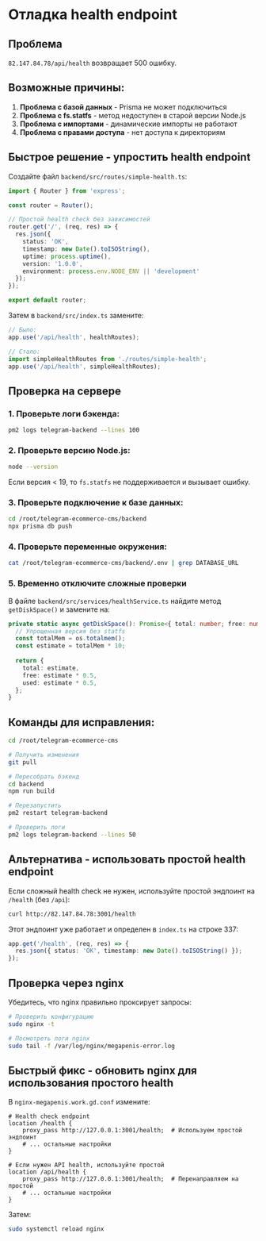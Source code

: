 # Отладка health endpoint

## Проблема
`82.147.84.78/api/health` возвращает 500 ошибку.

## Возможные причины:

1. **Проблема с базой данных** - Prisma не может подключиться
2. **Проблема с fs.statfs** - метод недоступен в старой версии Node.js
3. **Проблема с импортами** - динамические импорты не работают
4. **Проблема с правами доступа** - нет доступа к директориям

## Быстрое решение - упростить health endpoint

Создайте файл `backend/src/routes/simple-health.ts`:

```typescript
import { Router } from 'express';

const router = Router();

// Простой health check без зависимостей
router.get('/', (req, res) => {
  res.json({
    status: 'OK',
    timestamp: new Date().toISOString(),
    uptime: process.uptime(),
    version: '1.0.0',
    environment: process.env.NODE_ENV || 'development'
  });
});

export default router;
```

Затем в `backend/src/index.ts` замените:

```typescript
// Было:
app.use('/api/health', healthRoutes);

// Стало:
import simpleHealthRoutes from './routes/simple-health';
app.use('/api/health', simpleHealthRoutes);
```

## Проверка на сервере

### 1. Проверьте логи бэкенда:
```bash
pm2 logs telegram-backend --lines 100
```

### 2. Проверьте версию Node.js:
```bash
node --version
```

Если версия < 19, то `fs.statfs` не поддерживается и вызывает ошибку.

### 3. Проверьте подключение к базе данных:
```bash
cd /root/telegram-ecommerce-cms/backend
npx prisma db push
```

### 4. Проверьте переменные окружения:
```bash
cat /root/telegram-ecommerce-cms/backend/.env | grep DATABASE_URL
```

### 5. Временно отключите сложные проверки

В файле `backend/src/services/healthService.ts` найдите метод `getDiskSpace()` и замените на:

```typescript
private static async getDiskSpace(): Promise<{ total: number; free: number; used: number }> {
  // Упрощенная версия без statfs
  const totalMem = os.totalmem();
  const estimate = totalMem * 10;
  
  return {
    total: estimate,
    free: estimate * 0.5,
    used: estimate * 0.5,
  };
}
```

## Команды для исправления:

```bash
cd /root/telegram-ecommerce-cms

# Получить изменения
git pull

# Пересобрать бэкенд
cd backend
npm run build

# Перезапустить
pm2 restart telegram-backend

# Проверить логи
pm2 logs telegram-backend --lines 50
```

## Альтернатива - использовать простой health endpoint

Если сложный health check не нужен, используйте простой эндпоинт на `/health` (без `/api`):

```bash
curl http://82.147.84.78:3001/health
```

Этот эндпоинт уже работает и определен в `index.ts` на строке 337:

```typescript
app.get('/health', (req, res) => {
  res.json({ status: 'OK', timestamp: new Date().toISOString() });
});
```

## Проверка через nginx

Убедитесь, что nginx правильно проксирует запросы:

```bash
# Проверить конфигурацию
sudo nginx -t

# Посмотреть логи nginx
sudo tail -f /var/log/nginx/megapenis-error.log
```

## Быстрый фикс - обновить nginx для использования простого health

В `nginx-megapenis.work.gd.conf` измените:

```nginx
# Health check endpoint
location /health {
    proxy_pass http://127.0.0.1:3001/health;  # Используем простой эндпоинт
    # ... остальные настройки
}

# Если нужен API health, используйте простой
location /api/health {
    proxy_pass http://127.0.0.1:3001/health;  # Перенаправляем на простой
    # ... остальные настройки
}
```

Затем:
```bash
sudo systemctl reload nginx
```

